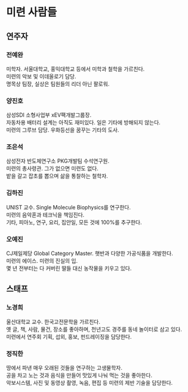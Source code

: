 # 미련 사람들

## 연주자

### 전예완
미학자. 서울대학교, 홍익대학교 등에서 미학과 철학을 가르친다.  
미련의 악보 및 이데올로기 담당.  
명목상 팀장, 실상은 팀원들의 리더 아닌 팔로워.

### 양진호
삼성SDI 소형사업부 xEV팩개발그룹장.  
자동차용 배터리 설계는 아직도 재미있다. 일은 기타에 방해되지 않는다.  
미련의 그루브 담당. 우화등선을 꿈꾸는 기타의 도사.

### 조은석
삼성전자 반도체연구소 PKG개발팀 수석연구원.  
미련의 총사령관. 그가 없으면 미련도 없다.  
밭을 갈고 잡초를 뽑으며 삶을 통찰하는 철학자.

### 김하진
UNIST 교수. Single Molecule Biophysics를 연구한다.  
미련의 음악혼과 테크닉을 책임진다.  
기타, 피아노, 연구, 요리, 집안일, 모든 것에 100%를 추구한다.

### 오예진
CJ제일제당 Global Category Master. 햇반과 다양한 가공식품을 개발한다.  
미련의 에이스. 미련의 진실의 입.  
몇 년 전부터는 다 커버린 딸들 대신 농작물을 키우고 있다.

## 스태프

### 노경희
울산대학교 교수. 한국고전문학을 가르친다.  
옛 글, 책, 사람, 물건, 장소를 좋아하며, 천년고도 경주를 동네 놀이터로 삼고 있다.  
미련에서 연주회 기획, 섭외, 홍보, 펀드레이징을 담당한다.

### 정직한
땅에서 파낸 매우 오래된 것들을 연구하는 고생물학자.  
공을 차고 노는 것과 음식을 만들어 맛있게 나눠 먹는 것을 좋아한다.  
악보시스템, 사진 및 동영상 촬영, 녹음, 편집 등 미련의 제반 기술을 담당한다.
